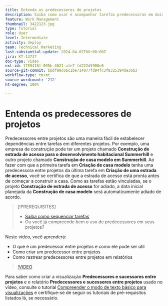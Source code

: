 ```yaml
---
title: Entenda os predecessores de projetos
description: Saiba como usar e acompanhar tarefas predecessoras em dois ou mais projetos.
feature: Work Management
thumbnail: 3422123.jpg
type: Tutorial
role: User
level: Intermediate
activity: deploy
team: Technical Marketing
last-substantial-update: 2024-04-02T00:00:00Z
jira: KT-13737
doc-type: video
exl-id: 1789418f-095b-4621-afe7-fd222d5908e8
source-git-commit: bbdf99c6bc1be714077fd94fc3f8325394de36b3
workflow-type: tm+mt
source-wordcount: '212'
ht-degree: 100%

---
```


# Entenda os predecessores de projetos

Predecessores entre projetos são uma maneira fácil de estabelecer dependências entre tarefas em diferentes projetos. Por exemplo, uma empresa de construção pode ter um projeto chamado **Construção de estrada de acesso para o desenvolvimento habitacional Summerhill** e outro projeto chamado **Construção de casa modelo em Summerhill**. Ao fazer com que a primeira tarefa em **Criação de casa modelo** tenha uma predecessora entre projetos da última tarefa em **Criação de uma estrada de acesso**, você se certifica de que a estrada de acesso está pronta antes de começar a construir a casa. Como as tarefas estão vinculadas, se o projeto **Construção de estrada de acesso** for adiado, a data inicial planejada da **Construção de casa modelo** será automaticamente adiado de acordo.

>[!PREREQUISITES]
>
>* [Saiba como sequenciar tarefas](https://experienceleague.adobe.com/docs/workfront-learn/tutorials-workfront/manage-work/tasks/learn-to-sequence-tasks.html?lang=pt-BR)
>* Ou você já compreende bem o uso de predecessores em seus projetos?


Neste vídeo, você aprenderá:

* O que é um predecessor entre projetos e como ele pode ser útil
* Como criar um predecessor entre projetos
* Como rastrear predecessores entre projetos em relatórios

>[!VIDEO](https://video.tv.adobe.com/v/3422123/?quality=12&learn=on&enablevpops=1)

Para saber como criar a visualização **Predecessores e sucessores entre projetos** e o relatório **Predecessores e sucessores entre projetos** usado no vídeo, consulte o tutorial [Compreender o modo de texto básico para visualizações](https://experienceleague.adobe.com/docs/workfront-learn/tutorials-workfront/reporting/intermediate-reporting/basic-text-mode-for-views.html?lang=br) e certifique-se de seguir os tutoriais de pré-requisitos listados lá, se necessário.

